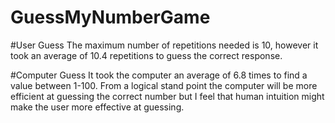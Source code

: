 # GuessMyNumberGame

#User Guess
The maximum number of repetitions needed is 10, however it took an average of 10.4 repetitions to guess the correct response.

#Computer Guess
It took the computer an average of 6.8 times to find a value between 1-100.  From a logical stand point the computer will be more efficient 
at guessing the correct number but I feel that human intuition might make the user more effective at guessing.

